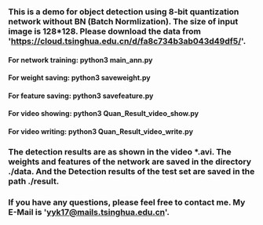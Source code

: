### This is a demo for object detection using 8-bit quantization network without BN (Batch Normlization). The size of input image is 128*128. Please download the data from 'https://cloud.tsinghua.edu.cn/d/fa8c734b3ab043d49df5/'.  


#### For network training: python3 main_ann.py

#### For weight saving: python3 saveweight.py

#### For feature saving: python3 savefeature.py

#### For video showing: python3 Quan_Result_video_show.py

#### For video writing: python3 Quan_Result_video_write.py

### The detection results are as shown in the video *.avi. The weights and features of the network are saved in the directory ./data. And the Detection results of the test set are saved in the path ./result.

### If you have any questions, please feel free to contact me. My E-Mail is 'yyk17@mails.tsinghua.edu.cn'. 
